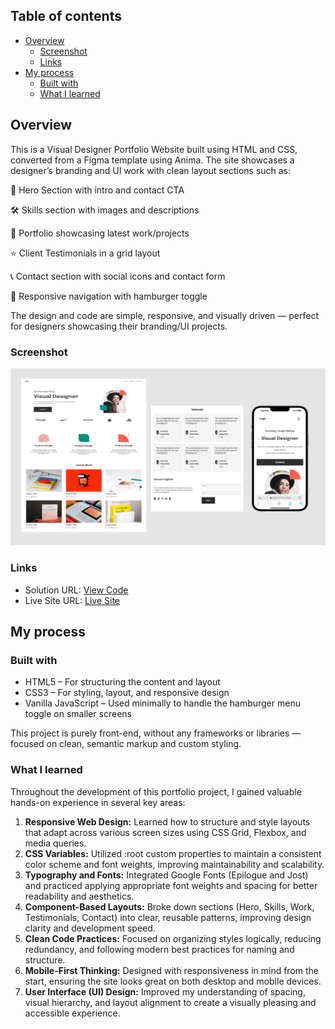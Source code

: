 ## Table of contents

- [Overview](#overview)
  - [Screenshot](#screenshot)
  - [Links](#links)
- [My process](#my-process)
  - [Built with](#built-with)
  - [What I learned](#what-i-learned)


## Overview
This is a Visual Designer Portfolio Website built using HTML and CSS, converted from a Figma template using Anima. The site showcases a designer’s branding and UI work with clean layout sections such as:

🧠 Hero Section with intro and contact CTA

🛠 Skills section with images and descriptions

🎨 Portfolio showcasing latest work/projects

⭐ Client Testimonials in a grid layout

📞 Contact section with social icons and contact form

📱 Responsive navigation with hamburger toggle

The design and code are simple, responsive, and visually driven — perfect for designers showcasing their branding/UI projects.

### Screenshot

![](./visual-designer.png)

### Links

- Solution URL: [View Code](https://github.com/Ramelzkie96/visual-designer-portfolio.git)
- Live Site URL: [Live Site](https://virtual-designer.netlify.app/)

## My process

### Built with

- HTML5 – For structuring the content and layout
- CSS3 – For styling, layout, and responsive design
- Vanilla JavaScript – Used minimally to handle the hamburger menu toggle on smaller screens

This project is purely front-end, without any frameworks or libraries — focused on clean, semantic markup and custom styling.



### What I learned

Throughout the development of this portfolio project, I gained valuable hands-on experience in several key areas:

1. **Responsive Web Design:** Learned how to structure and style layouts that adapt across various screen sizes using CSS Grid, Flexbox, and media queries.
2. **CSS Variables:** Utilized :root custom properties to maintain a consistent color scheme and font weights, improving maintainability and scalability.
3. **Typography and Fonts:** Integrated Google Fonts (Epilogue and Jost) and practiced applying appropriate font weights and spacing for better readability and aesthetics.
4. **Component-Based Layouts:** Broke down sections (Hero, Skills, Work, Testimonials, Contact) into clear, reusable patterns, improving design clarity and development speed.
5. **Clean Code Practices:** Focused on organizing styles logically, reducing redundancy, and following modern best practices for naming and structure.
6. **Mobile-First Thinking:** Designed with responsiveness in mind from the start, ensuring the site looks great on both desktop and mobile devices.
7. **User Interface (UI) Design:** Improved my understanding of spacing, visual hierarchy, and layout alignment to create a visually pleasing and accessible experience.